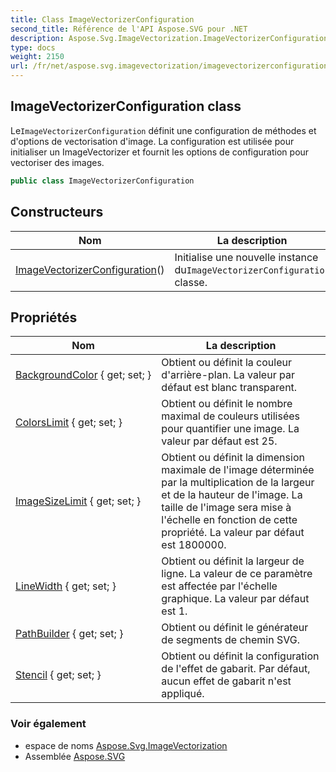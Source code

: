 ```yaml
---
title: Class ImageVectorizerConfiguration
second_title: Référence de l'API Aspose.SVG pour .NET
description: Aspose.Svg.ImageVectorization.ImageVectorizerConfiguration classe. LeImageVectorizerConfiguration définit une configuration de méthodes et doptions de vectorisation dimage. La configuration est utilisée pour initialiser un ImageVectorizer et fournit les options de configuration pour vectoriser des images.
type: docs
weight: 2150
url: /fr/net/aspose.svg.imagevectorization/imagevectorizerconfiguration/
---
```

## ImageVectorizerConfiguration class

Le`ImageVectorizerConfiguration` définit une configuration de méthodes et d'options de vectorisation d'image. La configuration est utilisée pour initialiser un ImageVectorizer et fournit les options de configuration pour vectoriser des images.

```csharp
public class ImageVectorizerConfiguration
```

## Constructeurs

| Nom | La description |
| --- | --- |
| [ImageVectorizerConfiguration](imagevectorizerconfiguration/)() | Initialise une nouvelle instance du`ImageVectorizerConfiguration` classe. |

## Propriétés

| Nom | La description |
| --- | --- |
| [BackgroundColor](../../aspose.svg.imagevectorization/imagevectorizerconfiguration/backgroundcolor/) { get; set; } | Obtient ou définit la couleur d'arrière-plan. La valeur par défaut est blanc transparent. |
| [ColorsLimit](../../aspose.svg.imagevectorization/imagevectorizerconfiguration/colorslimit/) { get; set; } | Obtient ou définit le nombre maximal de couleurs utilisées pour quantifier une image. La valeur par défaut est 25. |
| [ImageSizeLimit](../../aspose.svg.imagevectorization/imagevectorizerconfiguration/imagesizelimit/) { get; set; } | Obtient ou définit la dimension maximale de l'image déterminée par la multiplication de la largeur et de la hauteur de l'image. La taille de l'image sera mise à l'échelle en fonction de cette propriété. La valeur par défaut est 1800000. |
| [LineWidth](../../aspose.svg.imagevectorization/imagevectorizerconfiguration/linewidth/) { get; set; } | Obtient ou définit la largeur de ligne. La valeur de ce paramètre est affectée par l'échelle graphique. La valeur par défaut est 1. |
| [PathBuilder](../../aspose.svg.imagevectorization/imagevectorizerconfiguration/pathbuilder/) { get; set; } | Obtient ou définit le générateur de segments de chemin SVG. |
| [Stencil](../../aspose.svg.imagevectorization/imagevectorizerconfiguration/stencil/) { get; set; } | Obtient ou définit la configuration de l'effet de gabarit. Par défaut, aucun effet de gabarit n'est appliqué. |

### Voir également

* espace de noms [Aspose.Svg.ImageVectorization](../../aspose.svg.imagevectorization/)
* Assemblée [Aspose.SVG](../../)


